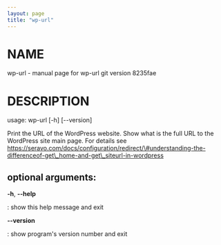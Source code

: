 ```yaml
---
layout: page
title: "wp-url"
---
```



NAME
====

wp-url - manual page for wp-url git version 8235fae

DESCRIPTION
===========

usage: wp-url \[-h\] \[\--version\]

Print the URL of the WordPress website. Show what is the full URL to the
WordPress site main page. For details see
https://seravo.com/docs/configuration/redirect/\#understanding-the-differenceof-get\_home-and-get\_siteurl-in-wordpress

optional arguments:
-------------------

**-h**, **\--help**

:   show this help message and exit

**\--version**

:   show program\'s version number and exit
